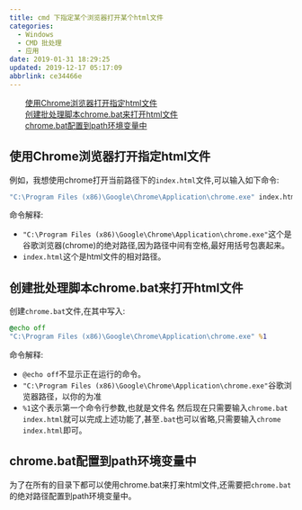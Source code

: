 ```yaml
---
title: cmd 下指定某个浏览器打开某个html文件
categories: 
  - Windows
  - CMD 批处理
  - 应用
date: 2019-01-31 18:29:25
updated: 2019-12-17 05:17:09
abbrlink: ce34466e
---
```

<div id='my_toc'><a href="/blog/ce34466e/#使用Chrome浏览器打开指定html文件" class="header_2">使用Chrome浏览器打开指定html文件</a><br><a href="/blog/ce34466e/#创建批处理脚本chrome.bat来打开html文件" class="header_2">创建批处理脚本chrome.bat来打开html文件</a><br><a href="/blog/ce34466e/#chrome.bat配置到path环境变量中" class="header_2">chrome.bat配置到path环境变量中</a><br></div>
<style>.header_1{margin-left: 1em;}.header_2{margin-left: 2em;}.header_3{margin-left: 3em;}.header_4{margin-left: 4em;}.header_5{margin-left: 5em;}.header_6{margin-left: 6em;}</style>
<!--more-->
<script>if (navigator.platform.search('arm')==-1){document.getElementById('my_toc').style.display = 'none';}var e,p = document.getElementsByTagName('p');while (p.length>0) {e = p[0];e.parentElement.removeChild(e);}</script>

<!--end-->
## 使用Chrome浏览器打开指定html文件 ##
例如，我想使用chrome打开当前路径下的`index.html`文件,可以输入如下命令:
```cmd
"C:\Program Files (x86)\Google\Chrome\Application\chrome.exe" index.html
```
命令解释:
- `"C:\Program Files (x86)\Google\Chrome\Application\chrome.exe"`这个是谷歌浏览器(chrome)的绝对路径,因为路径中间有空格,最好用括号包裹起来。
- `index.html`这个是html文件的相对路径。

## 创建批处理脚本chrome.bat来打开html文件 ##
创建`chrome.bat`文件,在其中写入:
```cmd
@echo off
"C:\Program Files (x86)\Google\Chrome\Application\chrome.exe" %1
```
命令解释:
- `@echo off`不显示正在运行的命令。
- `"C:\Program Files (x86)\Google\Chrome\Application\chrome.exe"`谷歌浏览器路径，以你的为准
- `%1`这个表示第一个命令行参数,也就是文件名
然后现在只需要输入`chrome.bat index.html`就可以完成上述功能了,甚至`.bat`也可以省略,只需要输入`chrome index.html`即可。
## chrome.bat配置到path环境变量中 ##
为了在所有的目录下都可以使用chrome.bat来打来html文件,还需要把`chrome.bat`的绝对路径配置到path环境变量中。
